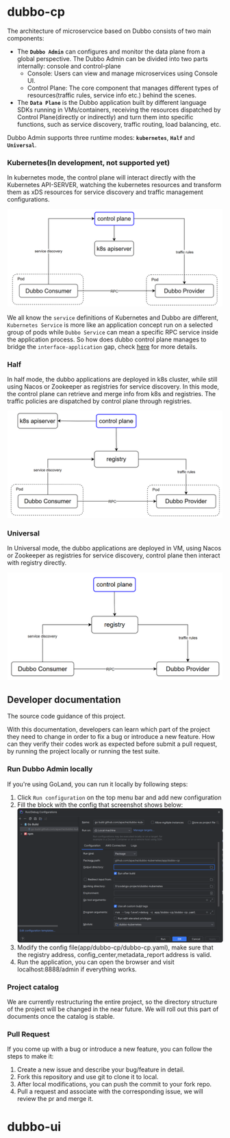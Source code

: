 # dubbo-cp

The architecture of microservcice based on Dubbo consists of two main components:

- The **`Dubbo Admin`** can configures and monitor the data plane from a global perspective. The Dubbo Admin can be divided into two parts internally: console and control-plane
    - Console: Users can view and manage microservices using Console UI.
    - Control Plane:  The core component that manages different types of resources(traffic rules, service info etc.) behind the scenes.
- The **`Data Plane`** is the Dubbo application built by different language SDKs running in VMs/containers, receiving the resources dispatched by Control Plane(directly or indirectly) and turn them into specific functions, such as service discovery, traffic routing, load balancing, etc.

Dubbo Admin supports three runtime modes: **`kubernetes`**, **`Half`** and **`Universal`**.

### Kubernetes(In development, not supported yet)
In kubernetes mode, the control plane will interact directly with the Kubernetes API-SERVER, watching the kubernetes resources and transform them as xDS resources for service discovery and traffic management configurations.

![kubernetes-mode](docs/static/images/homepage/kubernetes-mode.png)

We all know the `service` definitions of Kubernetes and Dubbo are different, `Kubernetes Service` is more like an application concept run on a selected group of pods while `Dubbo Service` can mean a specific RPC service inside the application process. So how does dubbo control plane manages to bridge the `interface-application` gap, check [here]() for more details.


### Half
In half mode, the dubbo applications are deployed in k8s cluster, while still using Nacos or Zookeeper as registries for service discovery.
In this mode, the control plane can retrieve and merge info from k8s and registries. The traffic policies are dispatched by control plane through registries.

![half-mode](./docs/static/images/homepage/half-mode.png)

### Universal
In Universal mode, the dubbo applications are deployed in VM, using Nacos or Zookeeper as registries for service discovery,
control plane then interact with registry directly.

![universal-mode](docs/static/images/homepage/universal-mode.png)

## Developer documentation

The source code guidance of this project. 

With this documentation, developers can learn which part of the project they need to change in order to fix a bug or 
introduce a new feature. How can they verify their codes work as expected before submit a pull request, 
by running the project locally or running the test suite.

### Run Dubbo Admin locally
If you're using GoLand, you can run it locally by following steps:
1. Click `Run configuration` on the top menu bar and add new configuration 
2. Fill the block with the config that screenshot shows below:
![ide_configuration.png](./docs/static/images/other/ide_configuration.png)
3. Modify the config file(app/dubbo-cp/dubbo-cp.yaml), make sure that the registry address, config_center,metadata_report address is valid.
4. Run the application, you can open the browser and visit localhost:8888/admin if everything works.


### Project catalog
We are currently restructuring the entire project, so the directory structure of the project will be changed in the near future.
We will roll out this part of documents once the catalog is stable.


### Pull Request
If you come up with a bug or introduce a new feature, you can follow the steps to make it:
1. Create a new issue and describe your bug/feature in detail.
2. Fork this repository and use git to clone it to local.
3. After local modifications, you can push the commit to your fork repo.
4. Pull a request and associate with the corresponding issue, we will review the pr and merge it.

# dubbo-ui